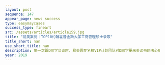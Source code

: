 ```yaml
---
layout: post
sequence: 147
appear_page: news success
type: easymaycases
success_type: fineart
src: /assets/articles/article159.jpg
title: "易美案例丨TOP10约翰霍普金斯大学工商管理硕士录取"
title_short: nan
use_short_title: nan
description: 第一次跟D同学交谈时，易美圆梦名校VIP计划团队对D同学要来美读书的决心敬佩不已。因为D同学不仅从国内958院校毕业且现已是公司销售总监了。为了完成当年赴美留学的夙念，毅然决然的放弃了现有的安稳的工作，决定赴美留学并且有为申请提前规划。易美圆梦名校VIP计划团队在经过认真的思考跟和结合D同学的标化成绩情况以及项目情况与工作经历，向D同学提出了冲刺约翰霍布金斯的MBA项目的一揽子计划。
year: 2019
---
```


